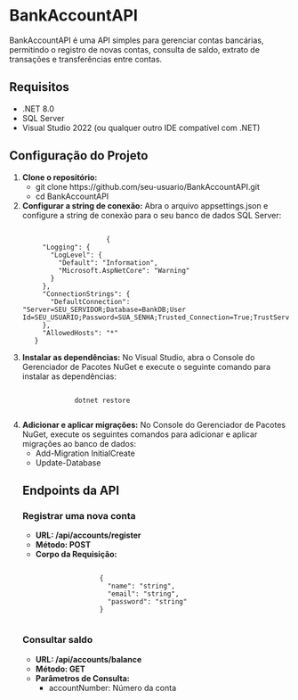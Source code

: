 <h1>BankAccountAPI</h1>

<p>BankAccountAPI é uma API simples para gerenciar contas bancárias, permitindo o registro de novas contas, consulta de saldo, extrato de transações e transferências entre contas.</p>

<h2>Requisitos</h2>
  <ul>
    <li>.NET 8.0</li>
    <li>SQL Server</li>
    <li>Visual Studio 2022 (ou qualquer outro IDE compatível com .NET)</li>
  </ul>
  
<h2>Configuração do Projeto</h2>
  <ol>
    <li><strong>Clone o repositório:</strong>
        <ul>
            <li>git clone <href>https://github.com/seu-usuario/BankAccountAPI.git</href></li>
            <li>cd BankAccountAPI</li>
        </ul>
    </li>
    <li><strong>Configurar a string de conexão:</strong> Abra o arquivo appsettings.json e configure a string de conexão para o seu banco de dados SQL Server:
        <pre><code>
                     {
     "Logging": {
       "LogLevel": {
         "Default": "Information",
         "Microsoft.AspNetCore": "Warning"
       }
     },
     "ConnectionStrings": {
       "DefaultConnection": "Server=SEU_SERVIDOR;Database=BankDB;User Id=SEU_USUARIO;Password=SUA_SENHA;Trusted_Connection=True;TrustServerCertificate=True;"
     },
     "AllowedHosts": "*"
   }</code></pre>
    </li>
    <li><strong>Instalar as dependências:</strong> No Visual Studio, abra o Console do Gerenciador de Pacotes NuGet e execute o seguinte comando para instalar as dependências:
        <pre><code>
             dotnet restore
        </code></pre>
    </li>
    <li>
      <strong>Adicionar e aplicar migrações:</strong> No Console do Gerenciador de Pacotes NuGet, execute os seguintes comandos para adicionar e aplicar migrações ao banco de dados:
            <ul>    
                <li>Add-Migration InitialCreate</li>
                 <li>Update-Database</li>
            </ul>
    </li>
    
  <h2>Endpoints da API</h2>
  <h3>Registrar uma nova conta</h3>
      <ul><strong>
        <li>URL: /api/accounts/register</li>
        <li>Método: POST</li>
        <li>Corpo da Requisição:</li></strong>
            <pre><code>
                {
                  "name": "string",
                  "email": "string",
                  "password": "string"
                }
            </code></pre>
      </ul>

  <h3>Consultar saldo</h3>
      <ul>
        <strong><li>URL: /api/accounts/balance</li>
        <li>Método: GET</li>
        <li>Parâmetros de Consulta:</strong>
          <ul><li>accountNumber: Número da conta</li></ul>
        </li>
      </ul>     
